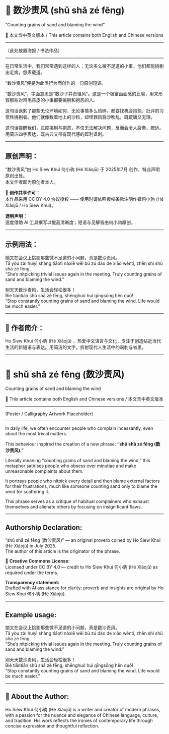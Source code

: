 <!-- 
[Metadata]
title: "📜 数沙责风 (shǔ shā zé fēng)"
author: Ho Siew Khui (何小驹 Hé Xiǎojū)
license: CC-BY-4.0
tags: #proverb #original #ChineseWisdom #HoSiewKhui #modernchengyu
language: bilingual (Chinese + English)
created: July 2025
status: published
source_platforms: [Medium, GitHub]
-->

# 📜 数沙责风 (shǔ shā zé fēng)
“Counting grains of sand and blaming the wind”

📜 本文含中英文版本 / This article contains both English and Chinese versions

________________________________________

（此处放置海报 / 书法作品）

________________________________________

在日常生活中，我们常常遇到这样的人：无论多么微不足道的小事，他们都能挑剔出毛病，怨声载道。

“数沙责风”便是为此类行为而创作的一句原创短语。

“数沙责风”，字面意思是“数沙子并责怪风”。这是一个极富画面感的比喻，用来形容那些对鸡毛蒜皮的小事都要挑剔和抱怨的人。

这句话讽刺了那些无论环境如何、无论事情多么琐碎，都要找机会抱怨、批评的习惯性挑剔者。他们就像数着地上的沙粒，却怪罪风将沙吹乱，既荒唐又无理。

这句话提醒我们，过度挑剔与抱怨，不仅无法解决问题，反而会令人疲惫、疏远。用简洁四字表达，既古典又带有现代感的犀利讽刺。

________________________________________

## 原创声明：
“数沙责风”由 Ho Siew Khui 何小驹 (Hé Xiǎojū) 于 2025年7月 创作，特此声明原创出处。  
本文作者即为原创者本人。

🌿 **创作共享许可：**  
本作品采用 CC BY 4.0 协议授权 —— 使用时请依照授权条款注明作者何小驹 (Hé Xiǎojū / Ho Siew Khui)。

**透明声明：**  
适度借助 AI 工具撰写以提高清晰度；短语与见解皆由何小驹原创。

________________________________________

## 示例用法：

她又在会议上挑剔那些微不足道的小问题，真是数沙责风。  
Tā yòu zài huìyì shàng tiāotì nàxiē wēi bù zú dào de xiǎo wèntí, zhēn shì shǔ shā zé fēng.  
“She’s nitpicking trivial issues again in the meeting. Truly counting grains of sand and blaming the wind.”

别天天数沙责风，生活会轻松很多！  
Bié tiāntiān shǔ shā zé fēng, shēnghuó huì qīngsōng hěn duō!  
“Stop constantly counting grains of sand and blaming the wind. Life would be much easier.”

________________________________________

## 🌿 作者简介：
Ho Siew Khui 何小驹 (Hé Xiǎojū) ，热爱中文语言与文化，专注于创造贴近当代生活的新短语与表达。用简洁的文字，折射现代人生活中的讽刺与省思。

---

# 📜 shǔ shā zé fēng (数沙责风)
Counting grains of sand and blaming the wind

📜 This article contains both English and Chinese versions / 本文含中英文版本

________________________________________

(Poster / Calligraphy Artwork Placeholder)

________________________________________

In daily life, we often encounter people who complain incessantly, even about the most trivial matters.

This behaviour inspired the creation of a new phrase: **“shǔ shā zé fēng (数沙责风).”**

Literally meaning “counting grains of sand and blaming the wind,” this metaphor satirises people who obsess over minutiae and make unreasonable complaints about them.

It portrays people who nitpick every detail and then blame external factors for their frustrations, much like someone counting sand only to blame the wind for scattering it.

This phrase serves as a critique of habitual complainers who exhaust themselves and alienate others by focusing on insignificant flaws.

________________________________________

## **Authorship Declaration:**  
“shǔ shā zé fēng (数沙责风)” — an original proverb coined by Ho Siew Khui (Hé Xiǎojū) in July 2025.  
The author of this article is the originator of the phrase.

🌿 **Creative Commons License:**  
Licensed under CC BY 4.0 — credit to Ho Siew Khui 何小驹 (Hé Xiǎojū) as required under the terms.

**Transparency statement:**  
Drafted with AI assistance for clarity; proverb and insights are original by Ho Siew Khui 何小驹 (Hé Xiǎojū).

________________________________________

## Example usage:

她又在会议上挑剔那些微不足道的小问题，真是数沙责风。  
Tā yòu zài huìyì shàng tiāotì nàxiē wēi bù zú dào de xiǎo wèntí, zhēn shì shǔ shā zé fēng.  
“She’s nitpicking trivial issues again in the meeting. Truly counting grains of sand and blaming the wind.”

别天天数沙责风，生活会轻松很多！  
Bié tiāntiān shǔ shā zé fēng, shēnghuó huì qīngsōng hěn duō!  
“Stop constantly counting grains of sand and blaming the wind. Life would be much easier.”

________________________________________

## 🌿 About the Author:
Ho Siew Khui 何小驹 (Hé Xiǎojū) is a writer and creator of modern phrases, with a passion for the nuance and elegance of Chinese language, culture, and tradition. His work reflects the ironies of contemporary life through concise expression and thoughtful reflection.
